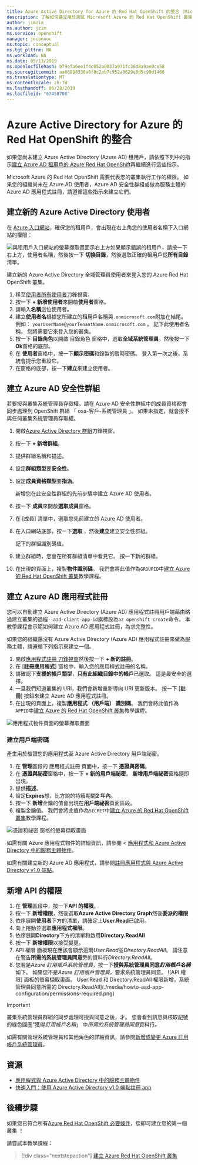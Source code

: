 ```yaml
---
title: Azure Active Directory for Azure 的 Red Hat OpenShift 的整合 |Microsoft Docs
description: 了解如何建立用於測試 Microsoft Azure 的 Red Hat OpenShift 叢集上的應用程式的 Azure AD 安全性群組和使用者。
author: jimzim
ms.author: jzim
ms.service: openshift
manager: jeconnoc
ms.topic: conceptual
ms.tgt_pltfrm: NA
ms.workload: NA
ms.date: 05/13/2019
ms.openlocfilehash: b79efa6ee1f4c052a0037a971fc36d8a9ae0ce58
ms.sourcegitcommit: aa66898338a8f8c2eb7c952a8629e6d5c99d1468
ms.translationtype: MT
ms.contentlocale: zh-TW
ms.lasthandoff: 06/28/2019
ms.locfileid: "67458708"
---
```

# <a name="azure-active-directory-integration-for-azure-red-hat-openshift"></a>Azure Active Directory for Azure 的 Red Hat OpenShift 的整合

如果您尚未建立 Azure Active Directory (Azure AD) 租用戶，請依照下列中的指示[建立 Azure AD 租用戶的 Azure Red Hat OpenShift](howto-create-tenant.md)再繼續進行這些指示。

Microsoft Azure 的 Red Hat OpenShift 需要代表您的叢集執行工作的權限。 如果您的組織尚未在 Azure AD 使用者，Azure AD 安全性群組或做為服務主體的 Azure AD 應用程式註冊，請遵循這些指示來建立它們。

## <a name="create-a-new-azure-active-directory-user"></a>建立新的 Azure Active Directory 使用者

在  [Azure 入口網站](https://portal.azure.com)，確保您的租用戶，會出現在右上角您的使用者名稱下入口網站的權限：

![與租用戶入口網站的螢幕擷取畫面示右上方](./media/howto-create-tenant/tenant-callout.png)如果顯示錯誤的租用戶，請按一下右上方，使用者名稱，然後按一下 **切換目錄**，然後選取正確的租用戶從**所有目錄**清單。

建立新的 Azure Active Directory 全域管理員使用者來登入您的 Azure Red Hat OpenShift 叢集。

1. 移至[使用者所有使用者](https://portal.azure.com/#blade/Microsoft_AAD_IAM/UsersManagementMenuBlade/AllUsers)刀鋒視窗。
2. 按一下  **+ 新增使用者**來開啟**使用者**窗格。
3. 請輸入**名稱**這位使用者。
4. 建立**使用者名**根據您所建立的租用戶名稱與`.onmicrosoft.com`附加在結尾。 例如： `yourUserName@yourTenantName.onmicrosoft.com` 。 記下此使用者名稱。 您將需要它來登入您的叢集。
5. 按一下 **目錄角色**以開啟 目錄角色 窗格中，選取**全域系統管理員**，然後按一下  **Ok**窗格的底部。
6. 在 **使用者**窗格中，按一下**顯示密碼**和錄製的暫時密碼。 登入第一次之後，系統會提示您重設它。
7. 在窗格的底部，按一下**建立**來建立使用者。

## <a name="create-an-azure-ad-security-group"></a>建立 Azure AD 安全性群組

若要授與叢集系統管理員存取權，請在 Azure AD 安全性群組中的成員資格都會同步處理到 OpenShift 群組 「 osa-客戶-系統管理員 」。 如果未指定，就會授不與任何叢集系統管理員存取權。

1. 開啟[Azure Active Directory 群組](https://portal.azure.com/#blade/Microsoft_AAD_IAM/GroupsManagementMenuBlade/AllGroups)刀鋒視窗。
2. 按一下  **+ 新增群組**。
3. 提供群組名稱和描述。
4. 設定**群組類型**要**安全性**。
5. 設定**成員資格類型**要**指派**。

    新增您在此安全性群組的先前步驟中建立 Azure AD 使用者。

6. 按一下 **成員**來開啟**選取成員**窗格。
7. 在 [成員] 清單中，選取您先前建立的 Azure AD 使用者。
8. 在入口網站底部，按一下**選取**  ，然後**建立**建立安全性群組。

    記下的群組識別碼值。

9. 建立群組時，您會在所有群組清單中看見它。 按一下新的群組。
10. 在出現的頁面上，複製**物件識別碼**。 我們會將此值作為`GROUPID`中[建立 Azure 的 Red Hat OpenShift 叢集](tutorial-create-cluster.md)教學課程。

## <a name="create-an-azure-ad-app-registration"></a>建立 Azure AD 應用程式註冊

您可以自動建立 Azure Active Directory (Azure AD) 應用程式註冊用戶端藉由略過建立叢集的過程`--aad-client-app-id`旗標設為`az openshift create`命令。 本教學課程會示範如何建立 Azure AD 應用程式註冊，為求完整性。

如果您的組織還沒有 Azure Active Directory (Azure AD) 應用程式註冊來做為服務主體，請遵循下列指示來建立一個。

1. 開啟[應用程式註冊 刀鋒視窗](https://portal.azure.com/#blade/Microsoft_AAD_IAM/ActiveDirectoryMenuBlade/RegisteredAppsPreview)然後按一下 **+ 新的註冊**。
2. 在 [**註冊應用程式**] 窗格中，輸入您的應用程式註冊的名稱。
3. 請確認下**支援的帳戶類型**，**只有此組織目錄中的帳戶**已選取。 這是最安全的選擇。
4. 一旦我們知道叢集的 URI，我們會新增重新導向 URI 更新版本。 按一下 [**註冊**] 按鈕來建立 Azure AD 應用程式註冊。
5. 在出現的頁面上，複製**應用程式 （用戶端） 識別碼**。 我們會將此值作為`APPID`中[建立 Azure 的 Red Hat OpenShift 叢集](tutorial-create-cluster.md)教學課程。

![應用程式物件頁面的螢幕擷取畫面](./media/howto-create-tenant/get-app-id.png)

### <a name="create-a-client-secret"></a>建立用戶端密碼

產生用於驗證您的應用程式至 Azure Active Directory 用戶端祕密。

1. 在 **管理**區段的 應用程式註冊 頁面中，按一下 **憑證與密碼**。
2. 在 **憑證與祕密**窗格中，按一下 **+ 新的用戶端祕密**。  **新增用戶端祕密**窗格隨即出現。
3. 提供**描述**。
4. 設定**Expires**想，比方說的持續期間**2 年內**。
5. 按一下 **新增**金鑰的值會出現在**用戶端祕密**頁面區段。
6. 複製金鑰值。 我們會將此值作為`SECRET`中[建立 Azure 的 Red Hat OpenShift 叢集](tutorial-create-cluster.md)教學課程。

![憑證和祕密 窗格的螢幕擷取畫面](./media/howto-create-tenant/create-key.png)

如需有關 Azure 應用程式物件的詳細資訊，請參閱 <<c0> [ 應用程式和 Azure Active Directory 中的服務主體物件](https://docs.microsoft.com/azure/active-directory/develop/app-objects-and-service-principals)。

如需有關建立新的 Azure AD 應用程式，請參閱[註冊應用程式與 Azure Active Directory v1.0 端點](https://docs.microsoft.com/azure/active-directory/develop/quickstart-v1-add-azure-ad-app)。

## <a name="add-api-permissions"></a>新增 API 的權限

1. 在 **管理**區段中，按一下**API 的權限**。
2. 按一下 **新增權限**，然後選取**Azure Active Directory Graph**然後**委派的權限**
3. 依序展開**使用者**下方的清單，請確定上**User.Read**已啟用。
4. 向上捲動並選取**應用程式權限**。
5. 依序展開**Directory**下方的清單和啟用**Directory.ReadAll**
6. 按一下 **新增權限**以接受變更。
7. API 權限 面板現在應該會顯示這兩*User.Read*並*Directory.ReadAll*。 請注意在警告**所需的系統管理員同意**旁的資料行*Directory.ReadAll*。
8. 您若是*Azure 訂用帳戶系統管理員*，按一下**授與系統管理員同意*訂用帳戶名稱*** 如下。 如果您不是*Azure 訂用帳戶管理員*，要求系統管理員同意。
![API 權限] 面板的螢幕擷取畫面。 User.Read 和 Directory.ReadAll 權限新增，系統管理員同意所需的 Directory.ReadAll](./media/howto-aad-app-configuration/permissions-required.png)

> [!IMPORTANT]
> 叢集系統管理員群組的同步處理可授與同意之後，才。 您會看到訊息與核取記號的綠色圓圈"獲得*訂用帳戶名稱*」 中*所需的系統管理員同意*資料行。

如需有關管理系統管理員和其他角色的詳細資訊，請參閱[新增或變更 Azure 訂用帳戶系統管理員](https://docs.microsoft.com/azure/billing/billing-add-change-azure-subscription-administrator)。

## <a name="resources"></a>資源

* [應用程式與 Azure Active Directory 中的服務主體物件](https://docs.microsoft.com/azure/active-directory/develop/app-objects-and-service-principals)
* [快速入門：使用 Azure Active Directory v1.0 端點註冊 app](https://docs.microsoft.com/azure/active-directory/develop/quickstart-v1-add-azure-ad-app)

## <a name="next-steps"></a>後續步驟

如果您已符合所有[Azure Red Hat OpenShift 必要條件](howto-setup-environment.md)，您即可建立您的第一個叢集 ！

請嘗試本教學課程：
> [!div class="nextstepaction"]
> [建立 Azure Red Hat OpenShift 叢集](tutorial-create-cluster.md)
